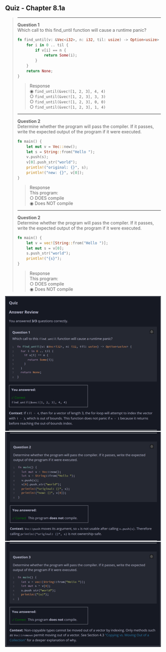 ## Quiz - Chapter 8.1a ##

> ---
> **Question 1**<br>
> Which call to this find_until function will cause a runtime 
> panic?
> 
> ```rust
> fn find_until(v: &Vec<i32>, n: i32, til: usize) -> Option<usize> {
>     for i in 0 .. til {
>         if v[i] == n {
>             return Some(i);
>         }
>     }
>     return None;
> }
> ```
>
> > Response<br>
> > ◉ ```find_until(&vec![1, 2, 3], 4, 4)```<br>
> > ○ ```find_until(&vec![1, 2, 3], 3, 3)```<br>
> > ○ ```find_until(&vec![1, 2, 3], 0, 0)```<br>
> > ○ ```find_until(&vec![1, 2, 3], 1, 4)```<br>
> >
> ---
>
> **Question 2**<br>
> Determine whether the program will pass the compiler. If it 
> passes, write the expected output of the program if it were 
> executed.
>
> ```rust
> fn main() {
>     let mut v = Vec::new();
>     let s = String::from("Hello ");
>     v.push(s);
>     v[0].push_str("world");
>     println!("original: {}", s);
>     println!("new: {}", v[0]);
> }
> ```
>
> > Response<br>
> > This program:<br>
> > ○ DOES compile<br>
> > ◉ Does NOT compile<br>
> >
> ---
>
> **Question 2**<br>
> Determine whether the program will pass the compiler. If it 
> passes, write the expected output of the program if it were 
> executed.
>
> ```rust
> fn main() {
>     let v = vec![String::from("Hello ")];
>     let mut s = v[0];
>     s.push_str("world");
>     println!("{s}");
> }
> ```
>
> > Response<br>
> > This program:<br>
> > ○ DOES compile<br>
> > ◉ Does NOT compile<br>
> 

![image](../additional-files/images/quiz_0801a_1.png)
![image](../additional-files/images/quiz_0801a_2.png)
![image](../additional-files/images/quiz_0801a_3.png)
